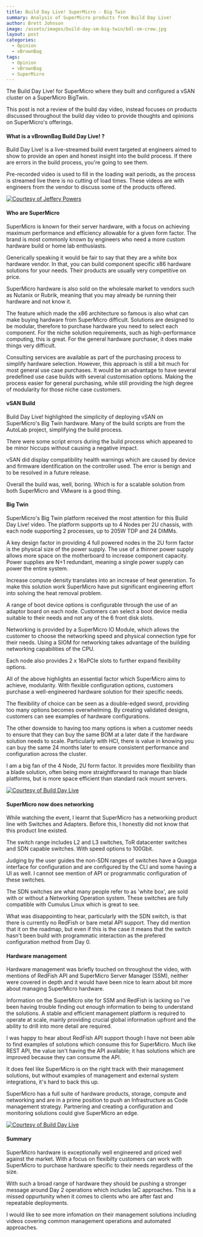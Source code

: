 ```yaml
---
title: Build Day Live! SuperMicro - Big Twin
summary: Analysis of SuperMicro products from Build Day Live!
author: Brett Johnson
image: /assets/images/build-day-sm-big-twin/bdl-sm-crew.jpg
layout: post
categories:
  - Opinion
  - vBrownBag
tags:
  - Opinion
  - vBrownBag
  - SuperMicro
---
```


The Build Day Live! for SuperMicro where they built and configured a vSAN cluster on a SuperMicro BigTwin.

This post is not a review of the build day video, instead focuses on products discussed throughout the build day video to provide thoughts and opinions on SuperMicro's offerings.

#### What is a vBrownBag Build Day Live! ?

Build Day Live! is a live-streamed build event targeted at engineers aimed to show to provide an open and honest insight into the build process. If there are errors in the build process, you're going to see them.

Pre-recorded video is used to fill in the loading wait periods, as the process is streamed live there is no cutting of load times. These videos are with engineers from the vendor to discuss some of the products offered.

[![Courtesy of Jeffery Powers](/assets/images/build-day-sm-big-twin/bdl-sm-crew.jpg)]({{site.url}}/assets/images/build-day-sm-big-twin/bdl-sm-crew.jpg)


#### Who are SuperMicro

SuperMicro is known for their server hardware, with a focus on achieving maximum performance and efficiency allowable for a given form factor. The brand is most commonly known by engineers who need a more custom hardware build or home lab enthusiasts. 

Generically speaking it would be fair to say that they are a white box hardware vendor. In that, you can build component specific x86 hardware solutions for your needs. Their products are usually very competitive on price.

SuperMicro hardware is also sold on the wholesale market to vendors such as Nutanix or Rubrik, meaning that you may already be running their hardware and not know it. 

The feature which made the x86 architecture so famous is also what can make buying hardware from SuperMicro difficult. Solutions are designed to be modular, therefore to purchase hardware you need to select each component. For the niche solution requirements, such as high-performance computing, this is great. For the general hardware purchaser, it does make things very difficult.

Consulting services are available as part of the purchasing process to simplify hardware selection. However, this approach is still a bit much for most general use case purchases. It would be an advantage to have several predefined use case builds with several customisation options. Making the process easier for general purchasing, while still providing the high degree of modularity for those niche case customers.

#### vSAN Build

Build Day Live! highlighted the simplicity of deploying vSAN on SuperMicro's Big Twin hardware. Many of the build scripts are from the AutoLab project, simplifying the build process.

There were some script errors during the build process which appeared to be minor hiccups without causing a negative impact.

vSAN did display compatibility health warnings which are caused by device and firmware identification on the controller used. The error is benign and to be resolved in a future release.

Overall the build was, well, boring. Which is for a scalable solution from both SuperMicro and VMware is a good thing.

#### Big Twin

SuperMicro's Big Twin platform received the most attention for this Build Day Live! video. The platform supports up to 4 Nodes per 2U chassis, with each node supporting 2 processes, up to 205W TDP and 24 DIMMs.

A key design factor in providing 4 full powered nodes in the 2U form factor is the physical size of the power supply. The use of a thinner power supply allows more space on the motherboard to increase component capacity. Power supplies are N+1 redundant, meaning a single power supply can power the entire system.

Increase compute density translates into an increase of heat generation. To make this solution work SuperMicro have put significant engineering effort into solving the heat removal problem.

A range of boot device options is configurable through the use of an adaptor board on each node. Customers can select a boot device media suitable to their needs and not any of the 6 front disk slots.

Networking is provided by a SuperMicro IO Module, which allows the customer to choose the networking speed and physical connection type for their needs. Using a SIOM for networking takes advantage of the building networking capabilities of the CPU.

Each node also provides 2 x 16xPCIe slots to further expand flexibility options.

All of the above highlights an essential factor which SuperMicro aims to achieve, modularity. With flexible configuration options, customers purchase a well-engineered hardware solution for their specific needs.

The flexibility of choice can be seen as a double-edged sword, providing too many options becomes overwhelming. By creating validated designs, customers can see examples of hardware configurations.

The other downside to having too many options is when a customer needs to ensure that they can buy the same BOM at a later date if the hardware solution needs to scale. Particularly with HCI, there is value in knowing you can buy the same 24 months later to ensure consistent performance and configuration across the cluster.

I am a big fan of the 4 Node, 2U form factor. It provides more flexibility than a blade solution, often being more straightforward to manage than blade platforms, but is more space efficient than standard rack mount servers. 

[![Courtesy of Build Day Live](/assets/images/build-day-sm-big-twin/bigtwin-switch.jpg)]({{site.url}}/assets/images/build-day-sm-big-twin/bigtwin-switch.jpg)


#### SuperMicro now does networking

While watching the event, I learnt that SuperMicro has a networking product line with Switches and Adapters. Before this, I honestly did not know that this product line existed.

The switch range includes L2 and L3 switches, ToR datacenter switches and SDN capable switches. With speed options to 100Gbit.

Judging by the user guides the non-SDN ranges of switches have a Quagga interface for configuration and are configured by the CLI and some having a UI as well. I cannot see mention of API or programmatic configuration of these switches.

The SDN switches are what many people refer to as 'white box', are sold with or without a Networking Operation system. These switches are fully compatible with Cumulus Linux which is great to see.

What was disappointing to hear, particularly with the SDN switch, is that there is currently no RedFish or bare metal API support. They did mention that it on the roadmap, but even if this is the case it means that the switch hasn't been build with programmatic interaction as the prefered configuration method from Day 0.


#### Hardware management

Hardware management was briefly touched on throughout the video, with mentions of RedFish API and SuperMicro Server Manager (SSM), neither were covered in depth and it would have been nice to learn about bit more about managing SuperMicro hardware.

Information on the SuperMicro site for SSM and RedFish is lacking so I've been having trouble finding out enough information to being to understand the solutions. A stable and efficient management platform is required to operate at scale, mainly providing crucial global information upfront and the ability to drill into more detail are required.

I was happy to hear about RedFish API support though I have not been able to find examples of solutions which consume this for SuperMicro. Much like REST API, the value isn't having the API available; it has solutions which are improved because they can consume the API.

It does feel like SuperMicro is on the right track with their management solutions, but without examples of management and external system integrations, it's hard to back this up.

SuperMicro has a full suite of hardware products, storage, compute and networking and are in a prime position to push an Infrastructure as Code management strategy. Partnering and creating a configuration and monitoring solutions could give SuperMicro an edge.

[![Courtesy of Build Day Live](/assets/images/build-day-sm-big-twin/lab.jpg)]({{site.url}}/assets/images/build-day-sm-big-twin/lab.jpg)

#### Summary

SuperMicro hardware is exceptionally well engineered and priced well against the market. With a focus on flexibilty customers can work with SuperMicro to purchase hardware specific to their needs regardless of the size.

With such a broad range of hardware they should be pushing a stronger message around Day 2 operations which includes IaC approaches. This is a missed oppurtunity when it comes to clients who are after fast and repeatable deployments.

I would like to see more infomation on their management solutions including videos covering common management operations and automated approaches.